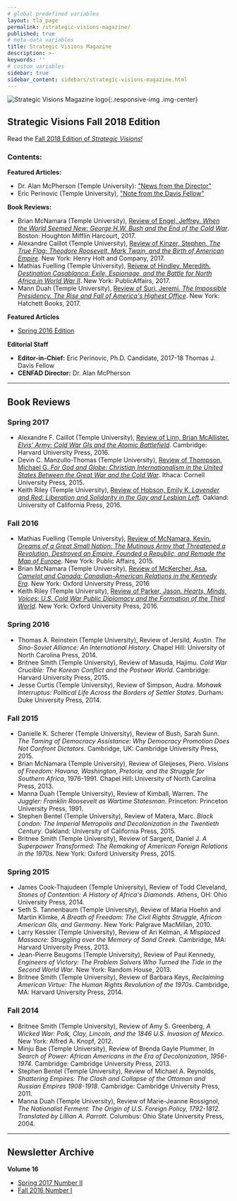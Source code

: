 ```yaml
---
# global predefined variables
layout: tla_page
permalink: /strategic-visions-magazine/
published: true
# meta-data variables
title: Strategic Visions Magazine
description: >- 
keywords: ''
# custom variables
sidebar: true
sidebar_content: sidebars/strategic-visions-magazine.html      
---
```

![Strategic Visions Magazine logo]({{site.baseurl}}/media/clip_image002.jpg){:.responsive-img .img-center}
## Strategic Visions Fall 2018 Edition 
Read the [Fall 2018 Edition of _Strategic Visions!_](https://tuljournals.temple.edu/index.php/strategic_visions/article/view/36/61)

### Contents:
**Featured Articles:**
- Dr. Alan McPherson (Temple University): ["News from the Director"](https://tuljournals.temple.edu/index.php/strategic_visions/article/view/36/61)
- Eric Perinovic (Temple University), ["Note from the Davis Fellow"](https://tuljournals.temple.edu/index.php/strategic_visions/article/view/36/61)

**Book Reviews:**
- Brian McNamara (Temple University), [Review of Engel, Jeffrey. _When the World Seemed New: George H.W. Bush and the End of the Cold War_](https://tuljournals.temple.edu/index.php/strategic_visions/article/view/37/62). Boston: Houghton Mifflin Harcourt, 2017.
- Alexandre Caillot (Temple University), [Review of Kinzer, Stephen. _The True Flag: Theodore Roosevelt, Mark Twain, and the Birth of American Empire_](https://tuljournals.temple.edu/index.php/strategic_visions/article/view/39). New York: Henry Holt and Company, 2017.
- Mathias Fuelling (Temple University), [Reivew of Hindley, Meredith. _Destination Casablanca: Exile, Espionage, and the Battle for North Africa in World War II_](https://tuljournals.temple.edu/index.php/strategic_visions/article/view/38). New York: PublicAffairs, 2017.
- Mann Duah (Temple University), [Review of Suri, Jeremi. _The Impossible Presidency. The Rise and Fall of America's Highest Office_](https://tuljournals.temple.edu/index.php/strategic_visions/article/view/40). New York: Hatchett Books, 2017.

**Featured Articles**
- [Spring 2016 Edition](https://liberalarts.temple.edu/sites/liberalarts/files/s.v.%20spring%202016.pdf)

**Editorial Staff**
- **Editor-in-Chief:** Eric Perinovic, Ph.D. Candidate, 2017-18 Thomas J. Davis Fellow<br>
- **CENFAD Director:** Dr. Alan McPherson<br>

___

## Book Reviews

### Spring 2017
- Alexandre F. Caillot (Temple University), [Review of Linn, Brian McAllister. _Elvis' Army: Cold War GIs and the Atomic Battlefield_](https://liberalarts.temple.edu/sites/liberalarts/files/Review%20of%20Brian%20Linn.pdf). Cambridge: Harvard University Press, 2016.
- Devin C. Manzullo-Thomas (Temple University), [Review of Thompson, Michael G. _For God and Globe: Christian Internationalism in the United States Between the Great War and the Cold War_](https://liberalarts.temple.edu/sites/liberalarts/files/Review%20of%20Michael%20Thompson.pdf). Ithaca: Cornell University Press, 2015.
- Keith Riley (Temple University), [Review of Hobson, Emily K. _Lavender and Red: Liberation and Solidarity in the Gay and Lesbian Left_](https://liberalarts.temple.edu/sites/liberalarts/files/Review%20of%20Emily%20Hobson.pdf). Oakland: University of California Press, 2016.

### Fall 2016
- Mathias Fuelling (Temple University), [Review of McNamara, Kevin. _Dreams of a Great Small Nation: The Mutinous Army that Threatened a Revolution, Destroyed an Empire, Founded a Republic, and Remade the Map of Europe_](https://liberalarts.temple.edu/sites/liberalarts/files/Review%20of%20Kevin%20McNamara.pdf). New York: Public Affairs, 2015.
- Brian McNamara (Temple University), [Review of McKercher, Asa. _Camelot and Canada: Canadian-American Relations in the Kennedy Era_](https://liberalarts.temple.edu/sites/liberalarts/files/Review%20of%20Asa%20McKercher.pdf). New York: Oxford University Press, 2016
- Keith Riley (Temple University), [Review of Parker, Jason. _Hearts, Minds, Voices: U.S. Cold War Public Diplomacy and the Formation of the Third World_](https://liberalarts.temple.edu/sites/liberalarts/files/Review%20of%20Jason%20Parker.pdf). New York: Oxford University Press, 2016.

### Spring 2016
- Thomas A. Reinstein (Temple University), Review of Jersild, Austin. _The Sino-Soviet Alliance: An International History_. Chapel Hill: University of North Carolina Press, 2014.
- Britnee Smith (Temple University), Review of Masuda, Hajimu. _Cold War Crucible: The Korean Conflict and the Postwar World_. Cambridge: Harvard University Press, 2015.
- Jesse Curtis (Temple University), Review of Simpson, Audra. _Mohawk Interruptus: Political Life Across the Borders of Settler States_. Durham: Duke University Press, 2014.

### Fall 2015
- Danielle K. Scherer (Temple University), Review of Bush, Sarah Sunn. _The Taming of Democracy Assistance: Why Democracy Promotion Does Not Confront Dictators_. Cambridge, UK: Cambridge University Press, 2015.
- Brian McNamara (Temple University), Review of Gleijeses, Piero. _Visions of Freedom: Havana, Washington, Pretoria, and the Struggle for Southern Africa_, 1976-1991. Chapel Hill: University of North Carolina Press, 2013.
- Manna Duah (Temple University), Review of Kimball, Warren. _The Juggler: Franklin Roosevelt as Wartime Statesman_. Princeton: Princeton University Press, 1991.
- Stephen Bentel (Temple University), Review of Matera, Marc. _Black London: The Imperial Metropolis and Decolonization in the Twentieth Century_. Oakland: University of California Press, 2015.
- Britnee Smith (Temple University), Review of Sargent, Daniel J. _A Superpower Transformed: The Remaking of American Foreign Relations in the 1970s_. New York: Oxford University Press, 2015.

### Spring 2015
- James Cook-Thajudeen (Temple University), Review of Todd Cleveland, _Stones of Contention: A History of Africa's Diamonds_. Athens, OH: Ohio University Press, 2014.
- Seth S. Tannenbaum (Temple University), Review of Maria Hoehn and Martin Klimke, _A Breath of Freedom: The Civil Rights Struggle, African American GIs, and Germany_. New York: Palgrave MacMillan, 2010.
- Larry Kessler (Temple University), Review of Ari Kelman, _A Misplaced Massacre: Struggling over the Memory of Sand Creek_. Cambridge, MA: Harvard University Press, 2013.
- Jean-Pierre Beugoms (Temple University), Review of Paul Kennedy, _Engineers of Victory: The Problem Solvers Who Turned the Tide in the Second World War_. New York: Random House, 2013.
- Britnee Smith (Temple University), Review of Barbara Keys, _Reclaiming American Virtue: The Human Rights Revolution of the 1970s_. Cambridge, MA: Harvard University Press, 2014.

### Fall 2014
- Britnee Smith (Temple University), Review of Amy S. Greenberg, _A Wicked War: Polk, Clay, Lincoln, and the 1846 U.S. Invasion of Mexico_. New York: Alfred A. Knopf, 2012.
- Minju Bae (Temple University), Review of Brenda Gayle Plummer, _In Search of Power: African Americans in the Era of Decolonization, 1956-1974_. Cambridge: Cambridge University Press, 2013.
- Stephen Bentel (Temple University), Review of Michael A. Reynolds, _Shattering Empires: The Clash and Collapse of the Ottoman and Russian Empires 1908-1918_. Cambridge: Cambridge University Press, 2011.
- Manna Duah (Temple University), Review of Marie-Jeanne Rossignol, _The Nationalist Ferment: The Origin of U.S. Foreign Policy, 1792-1812. Translated by Lillian A. Parrott_. Columbus: Ohio State University Press, 2004.

___

## Newsletter Archive

**Volume 16**
- [Spring 2017 Number II](http://mailchi.mp/dd347f5eafff/cenfad-strategic-visions-spring-2017?e=[UNIQID])
- [Fall 2016 Number I](http://us14.campaign-archive2.com/?u=5e746d99fd6f46113cc5601b2&id=0725b889f6&e=4f68eda965)
